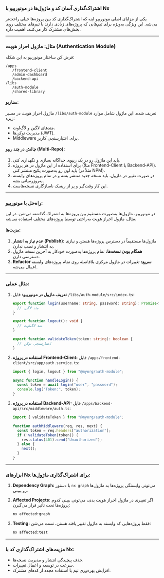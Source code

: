 ### اشتراک‌گذاری آسان کد و ماژول‌ها در مونو‌ریپو با Nx

یکی از مزایای اصلی مونو‌ریپو اینه که اشتراک‌گذاری کد بین پروژه‌ها خیلی راحت‌تر می‌شه. این ویژگی به‌ویژه برای تیم‌هایی که پروژه‌های زیادی دارند یا تیم‌های مختلف روی بخش‌های مشترک کار می‌کنند، اهمیت داره.

---

### **مثال: ماژول احراز هویت (Authentication Module)**

فرض کن ساختار مونو‌ریپو به این شکله:

```
/apps
   /frontend-client
   /admin-dashboard
   /backend-api
/libs
   /auth-module
   /shared-library
```

#### **سناریو:**

ماژول احراز هویت در مسیر `/libs/auth-module` تعریف شده. این ماژول شامل موارد زیره:

- متدهای لاگین و لاگ‌اوت.
- مدیریت توکن‌ها (JWT).
- Middleware برای اعتبارسنجی کاربر.

#### **چالش در چند ریپو (Multi-Repo):**

1. باید این ماژول رو در یک ریپوی جداگانه بسازی و نگهداری کنی.
2. برای استفاده از این ماژول در هر پروژه (مثلاً Frontend-Client یا Backend-API)، باید اون رو به‌صورت پکیج منتشر کنی (مثلاً در NPM).
3. در صورت تغییر در ماژول، باید نسخه جدید منتشر بشه و در تمام پروژه‌های وابسته به‌روزرسانی بشه.
4. این کار وقت‌گیر و پر از ریسک ناسازگاری نسخه‌هاست.

---

### **راه‌حل با مونو‌ریپو:**

در مونو‌ریپو، ماژول‌ها به‌صورت مستقیم بین پروژه‌ها به اشتراک گذاشته می‌شن. در این مثال، ماژول احراز هویت به‌راحتی توسط پروژه‌های مختلف استفاده می‌شه.

#### **مزیت‌ها:**

1. **عدم نیاز به انتشار (Publish):** ماژول‌ها مستقیماً در دسترس پروژه‌ها هستن و نیازی به انتشار و نصب ندارن.
2. **همگام بودن نسخه‌ها:** تمام پروژه‌ها به‌صورت خودکار به آخرین نسخه ماژول دسترسی دارن.
3. **Refactor سریع:** تغییرات در ماژول مرکزی بلافاصله روی تمام پروژه‌های وابسته اعمال می‌شه.

---

### **مثال عملی:**

1. **تعریف ماژول در مونو‌ریپو:**
   فایل `/libs/auth-module/src/index.ts`:

   ```typescript
   export function login(username: string, password: string): Promise<string> {
     // متد لاگین
   }

   export function logout(): void {
     // متد لاگ‌اوت
   }

   export function validateToken(token: string): boolean {
     // اعتبارسنجی توکن
   }
   ```

2. **استفاده در پروژه Frontend-Client:**
   فایل `/apps/frontend-client/src/app/auth.service.ts`:

   ```typescript
   import { login, logout } from "@myorg/auth-module";

   async function handleLogin() {
     const token = await login("user", "password");
     console.log("Token:", token);
   }
   ```

3. **استفاده در پروژه Backend-API:**
   فایل `/apps/backend-api/src/middleware/auth.ts`:

   ```typescript
   import { validateToken } from "@myorg/auth-module";

   function authMiddleware(req, res, next) {
     const token = req.headers["authorization"];
     if (!validateToken(token)) {
       res.status(401).send("Unauthorized");
     } else {
       next();
     }
   }
   ```

---

### **ابزارهای Nx برای اشتراک‌گذاری ماژول‌ها:**

1. **Dependency Graph:**
   با دستور `nx graph` می‌تونی وابستگی پروژه‌ها به ماژول‌ها رو ببینی.

2. **Affected Projects:**
   اگر تغییری در ماژول احراز هویت بدی، می‌تونی ببینی کدوم پروژه‌ها تحت تأثیر قرار می‌گیرن:

   ```bash
   nx affected:graph
   ```

3. **Testing:**
   فقط پروژه‌هایی که وابسته به ماژول تغییر یافته هستن، تست می‌شن:
   ```bash
   nx affected:test
   ```

---

### **مزیت‌های اشتراک‌گذاری کد با Nx:**

- حذف پیچیدگی انتشار و مدیریت نسخه‌ها.
- سرعت در توسعه و اعمال تغییرات.
- افزایش بهره‌وری تیم با استفاده مجدد از کدهای مشترک.

